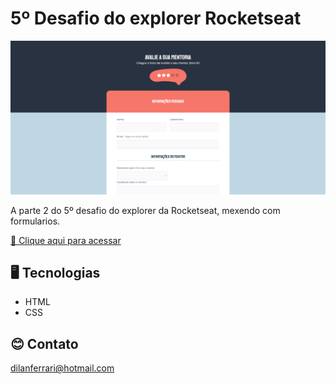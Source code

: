 #  5º Desafio do explorer Rocketseat  

![preview](./img/preview.png)

A parte 2 do 5º desafio do explorer da Rocketseat, mexendo com formularios.

[🔗 Clique aqui para acessar](https://dilanferrari.github.io/5-desafio-rocketseat-forms-2/)

## 🖥️ Tecnologias

- HTML
- CSS

## 😊 Contato

dilanferrari@hotmail.com